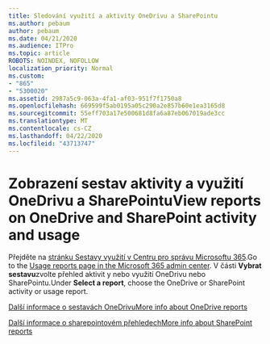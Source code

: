 ```yaml
---
title: Sledování využití a aktivity OneDrivu a SharePointu
ms.author: pebaum
author: pebaum
ms.date: 04/21/2020
ms.audience: ITPro
ms.topic: article
ROBOTS: NOINDEX, NOFOLLOW
localization_priority: Normal
ms.custom:
- "865"
- "5300020"
ms.assetid: 2987a5c9-063a-4fa1-af03-951f7f1750a8
ms.openlocfilehash: 669599f5ab0195a05c290a2e857b60e1ea3165d8
ms.sourcegitcommit: 55eff703a17e500681d8fa6a87eb067019ade3cc
ms.translationtype: MT
ms.contentlocale: cs-CZ
ms.lasthandoff: 04/22/2020
ms.locfileid: "43713747"
---
```

# <a name="view-reports-on-onedrive-and-sharepoint-activity-and-usage"></a><span data-ttu-id="e641b-102">Zobrazení sestav aktivity a využití OneDrivu a SharePointu</span><span class="sxs-lookup"><span data-stu-id="e641b-102">View reports on OneDrive and SharePoint activity and usage</span></span>

<span data-ttu-id="e641b-103">Přejděte na [stránku Sestavy využití v Centru pro správu Microsoftu 365](https://admin.microsoft.com/AdminPortal/Home).</span><span class="sxs-lookup"><span data-stu-id="e641b-103">Go to the [Usage reports page in the Microsoft 365 admin center](https://admin.microsoft.com/AdminPortal/Home).</span></span> <span data-ttu-id="e641b-104">V části **Vybrat sestavu**zvolte přehled aktivit y nebo využití OneDrivu nebo SharePointu.</span><span class="sxs-lookup"><span data-stu-id="e641b-104">Under **Select a report**, choose the OneDrive or SharePoint activity or usage report.</span></span>
  
[<span data-ttu-id="e641b-105">Další informace o sestavách OneDrivu</span><span class="sxs-lookup"><span data-stu-id="e641b-105">More info about OneDrive reports</span></span>](https://go.microsoft.com/fwlink/?linkid=875239)
  
[<span data-ttu-id="e641b-106">Další informace o sharepointovém přehledech</span><span class="sxs-lookup"><span data-stu-id="e641b-106">More info about SharePoint reports</span></span>](https://go.microsoft.com/fwlink/?linkid=875240)
  